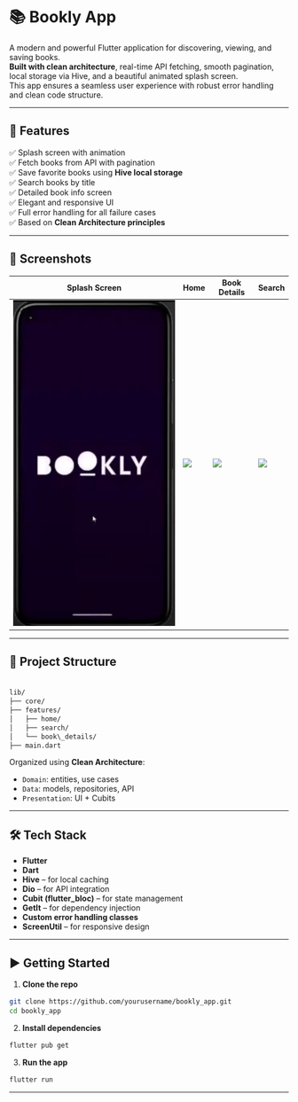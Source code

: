 
# 📚 Bookly App

A modern and powerful Flutter application for discovering, viewing, and saving books.  
**Built with clean architecture**, real-time API fetching, smooth pagination, local storage via Hive, and a beautiful animated splash screen.  
This app ensures a seamless user experience with robust error handling and clean code structure.

---

## 🚀 Features

✅ Splash screen with animation  
✅ Fetch books from API with pagination  
✅ Save favorite books using **Hive local storage**  
✅ Search books by title  
✅ Detailed book info screen  
✅ Elegant and responsive UI  
✅ Full error handling for all failure cases  
✅ Based on **Clean Architecture principles**

---

## 📸 Screenshots

| Splash Screen | Home | Book Details | Search |
|---------------|------|---------------|--------|
| ![](assets/screen_shots/splash.jpg) | ![](screenshots/home.png) | ![](screenshots/details.png) | ![](screenshots/search.png) |

---

## 🧱 Project Structure

```

lib/
├── core/
├── features/
│   ├── home/
│   ├── search/
│   └── book\_details/
├── main.dart

````

Organized using **Clean Architecture**:  
- `Domain`: entities, use cases  
- `Data`: models, repositories, API  
- `Presentation`: UI + Cubits

---

## 🛠️ Tech Stack

- **Flutter**
- **Dart**
- **Hive** – for local caching
- **Dio** – for API integration
- **Cubit (flutter_bloc)** – for state management
- **GetIt** – for dependency injection
- **Custom error handling classes**
- **ScreenUtil** – for responsive design

---

## ▶️ Getting Started

1. **Clone the repo**

```bash
git clone https://github.com/yourusername/bookly_app.git
cd bookly_app
````

2. **Install dependencies**

```bash
flutter pub get
```

3. **Run the app**

```bash
flutter run
```

---